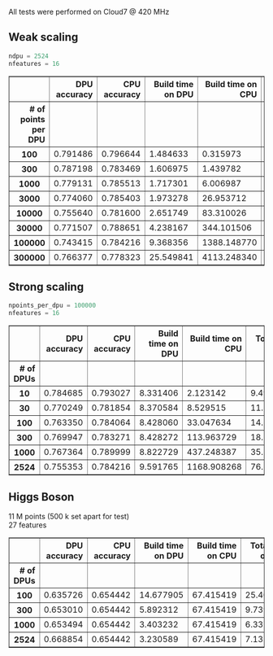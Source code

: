 All tests were performed on Cloud7 @ 420 MHz

## Weak scaling

```python
ndpu = 2524
nfeatures = 16
```




<div>
<style scoped>
    .dataframe tbody tr th:only-of-type {
        vertical-align: middle;
    }

    .dataframe tbody tr th {
        vertical-align: top;
    }

    .dataframe thead th {
        text-align: right;
    }
</style>
<table border="1" class="dataframe">
  <thead>
    <tr style="text-align: right;">
      <th></th>
      <th>DPU accuracy</th>
      <th>CPU accuracy</th>
      <th>Build time on DPU</th>
      <th>Build time on CPU</th>
      <th>Total time on DPU</th>
      <th>Total time on CPU</th>
    </tr>
    <tr>
      <th># of points per DPU</th>
      <th></th>
      <th></th>
      <th></th>
      <th></th>
      <th></th>
      <th></th>
    </tr>
  </thead>
  <tbody>
    <tr>
      <th>100</th>
      <td>0.791486</td>
      <td>0.796644</td>
      <td>1.484633</td>
      <td>0.315973</td>
      <td>3.817492</td>
      <td>0.341401</td>
    </tr>
    <tr>
      <th>300</th>
      <td>0.787198</td>
      <td>0.783469</td>
      <td>1.606975</td>
      <td>1.439782</td>
      <td>3.977112</td>
      <td>1.526295</td>
    </tr>
    <tr>
      <th>1000</th>
      <td>0.779131</td>
      <td>0.785513</td>
      <td>1.717301</td>
      <td>6.006987</td>
      <td>4.368524</td>
      <td>6.338849</td>
    </tr>
    <tr>
      <th>3000</th>
      <td>0.774060</td>
      <td>0.785403</td>
      <td>1.973278</td>
      <td>26.953712</td>
      <td>5.718544</td>
      <td>28.219126</td>
    </tr>
    <tr>
      <th>10000</th>
      <td>0.755640</td>
      <td>0.781600</td>
      <td>2.651749</td>
      <td>83.310026</td>
      <td>9.298141</td>
      <td>87.303477</td>
    </tr>
    <tr>
      <th>30000</th>
      <td>0.771507</td>
      <td>0.788651</td>
      <td>4.238167</td>
      <td>344.101506</td>
      <td>24.776381</td>
      <td>358.274337</td>
    </tr>
    <tr>
      <th>100000</th>
      <td>0.743415</td>
      <td>0.784216</td>
      <td>9.368356</td>
      <td>1388.148770</td>
      <td>83.270331</td>
      <td>1440.091028</td>
    </tr>
    <tr>
      <th>300000</th>
      <td>0.766377</td>
      <td>0.778323</td>
      <td>25.549841</td>
      <td>4113.248340</td>
      <td>237.159447</td>
      <td>4276.846957</td>
    </tr>
  </tbody>
</table>
</div>



## Strong scaling

```python
npoints_per_dpu = 100000
nfeatures = 16
```




<div>
<style scoped>
    .dataframe tbody tr th:only-of-type {
        vertical-align: middle;
    }

    .dataframe tbody tr th {
        vertical-align: top;
    }

    .dataframe thead th {
        text-align: right;
    }
</style>
<table border="1" class="dataframe">
  <thead>
    <tr style="text-align: right;">
      <th></th>
      <th>DPU accuracy</th>
      <th>CPU accuracy</th>
      <th>Build time on DPU</th>
      <th>Build time on CPU</th>
      <th>Total time on DPU</th>
      <th>Total time on CPU</th>
    </tr>
    <tr>
      <th># of DPUs</th>
      <th></th>
      <th></th>
      <th></th>
      <th></th>
      <th></th>
      <th></th>
    </tr>
  </thead>
  <tbody>
    <tr>
      <th>10</th>
      <td>0.784685</td>
      <td>0.793027</td>
      <td>8.331406</td>
      <td>2.123142</td>
      <td>9.497109</td>
      <td>2.247365</td>
    </tr>
    <tr>
      <th>30</th>
      <td>0.770249</td>
      <td>0.781854</td>
      <td>8.370584</td>
      <td>8.529515</td>
      <td>11.258433</td>
      <td>8.934223</td>
    </tr>
    <tr>
      <th>100</th>
      <td>0.763350</td>
      <td>0.784064</td>
      <td>8.428060</td>
      <td>33.047634</td>
      <td>14.261116</td>
      <td>34.487501</td>
    </tr>
    <tr>
      <th>300</th>
      <td>0.769947</td>
      <td>0.783271</td>
      <td>8.428272</td>
      <td>113.963729</td>
      <td>18.101007</td>
      <td>118.712602</td>
    </tr>
    <tr>
      <th>1000</th>
      <td>0.767364</td>
      <td>0.789999</td>
      <td>8.822729</td>
      <td>437.248387</td>
      <td>35.240995</td>
      <td>453.881379</td>
    </tr>
    <tr>
      <th>2524</th>
      <td>0.755353</td>
      <td>0.784216</td>
      <td>9.591765</td>
      <td>1168.908268</td>
      <td>76.263814</td>
      <td>1212.420133</td>
    </tr>
  </tbody>
</table>
</div>



## Higgs Boson

11 M points (500 k set apart for test)  
27 features




<div>
<style scoped>
    .dataframe tbody tr th:only-of-type {
        vertical-align: middle;
    }

    .dataframe tbody tr th {
        vertical-align: top;
    }

    .dataframe thead th {
        text-align: right;
    }
</style>
<table border="1" class="dataframe">
  <thead>
    <tr style="text-align: right;">
      <th></th>
      <th>DPU accuracy</th>
      <th>CPU accuracy</th>
      <th>Build time on DPU</th>
      <th>Build time on CPU</th>
      <th>Total time on DPU</th>
      <th>Total time on CPU</th>
    </tr>
    <tr>
      <th># of DPUs</th>
      <th></th>
      <th></th>
      <th></th>
      <th></th>
      <th></th>
      <th></th>
    </tr>
  </thead>
  <tbody>
    <tr>
      <th>100</th>
      <td>0.635726</td>
      <td>0.654442</td>
      <td>14.677905</td>
      <td>67.415419</td>
      <td>25.403798</td>
      <td>68.795795</td>
    </tr>
    <tr>
      <th>300</th>
      <td>0.653010</td>
      <td>0.654442</td>
      <td>5.892312</td>
      <td>67.415419</td>
      <td>9.739793</td>
      <td>68.795795</td>
    </tr>
    <tr>
      <th>1000</th>
      <td>0.653494</td>
      <td>0.654442</td>
      <td>3.403232</td>
      <td>67.415419</td>
      <td>6.337554</td>
      <td>68.795795</td>
    </tr>
    <tr>
      <th>2524</th>
      <td>0.668854</td>
      <td>0.654442</td>
      <td>3.230589</td>
      <td>67.415419</td>
      <td>7.133264</td>
      <td>68.795795</td>
    </tr>
  </tbody>
</table>
</div>


